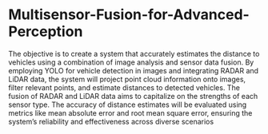 # Multisensor-Fusion-for-Advanced-Perception

The objective is to create a system that accurately estimates the distance to vehicles using a combination of image analysis and sensor data fusion. By employing YOLO for vehicle detection in images and integrating RADAR and LiDAR data, the system will project point cloud information onto images, filter relevant points, and estimate distances to detected vehicles. The fusion of RADAR and LiDAR data aims to capitalize on the strengths of each sensor type. The accuracy of distance estimates will be evaluated using metrics like mean absolute error and root mean square error, ensuring the system’s reliability and effectiveness across diverse scenarios
